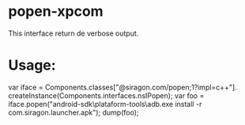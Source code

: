 popen-xpcom
===========

This interface return de verbose output.

Usage:
======

var iface = Components.classes["@siragon.com/popen;1?impl=c++"].
  	createInstance(Components.interfaces.nsIPopen);
var foo = iface.popen("android-sdk\\plataform-tools\\adb.exe install -r com.siragon.launcher.apk");
dump(foo);
